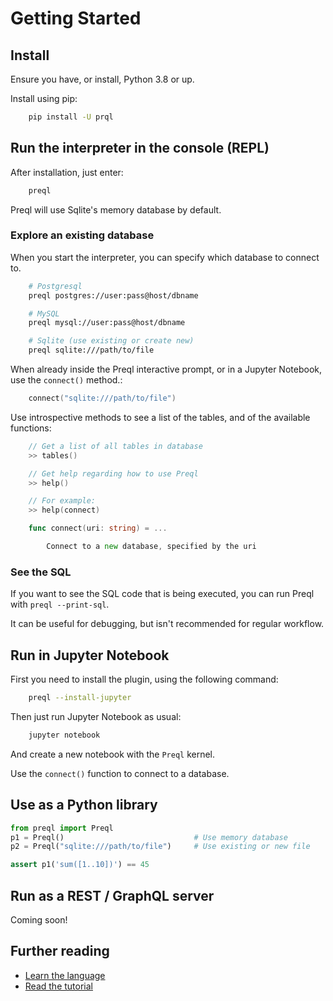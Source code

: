# Getting Started

## Install

Ensure you have, or install, Python 3.8 or up.

Install using pip:

```sh
    pip install -U prql
```

## Run the interpreter in the console (REPL)

After installation, just enter:

```sh
    preql
```

Preql will use Sqlite's memory database by default.

### Explore an existing database

When you start the interpreter, you can specify which database to connect to.

```sh
    # Postgresql
    preql postgres://user:pass@host/dbname

    # MySQL
    preql mysql://user:pass@host/dbname

    # Sqlite (use existing or create new)
    preql sqlite:///path/to/file
```

When already inside the Preql interactive prompt, or in a Jupyter Notebook, use the `connect()` method.:

```go
    connect("sqlite:///path/to/file")
```

Use introspective methods to see a list of the tables, and of the available functions:

```go
    // Get a list of all tables in database
    >> tables()

    // Get help regarding how to use Preql
    >> help()

    // For example:
    >> help(connect)

    func connect(uri: string) = ...

        Connect to a new database, specified by the uri
```

### See the SQL

If you want to see the SQL code that is being executed, you can run Preql with `preql --print-sql`.

It can be useful for debugging, but isn't recommended for regular workflow.

## Run in Jupyter Notebook

First you need to install the plugin, using the following command:

```sh
    preql --install-jupyter
```

Then just run Jupyter Notebook as usual:
```sh
    jupyter notebook
```

And create a new notebook with the `Preql` kernel.

Use the `connect()` function to connect to a database.

## Use as a Python library

```python
from preql import Preql
p1 = Preql()                             # Use memory database
p2 = Preql("sqlite:///path/to/file")     # Use existing or new file

assert p1('sum([1..10])') == 45
```

## Run as a REST / GraphQL server

Coming soon!

## Further reading

- [Learn the language](language.md)
- [Read the tutorial](tutorial.md)